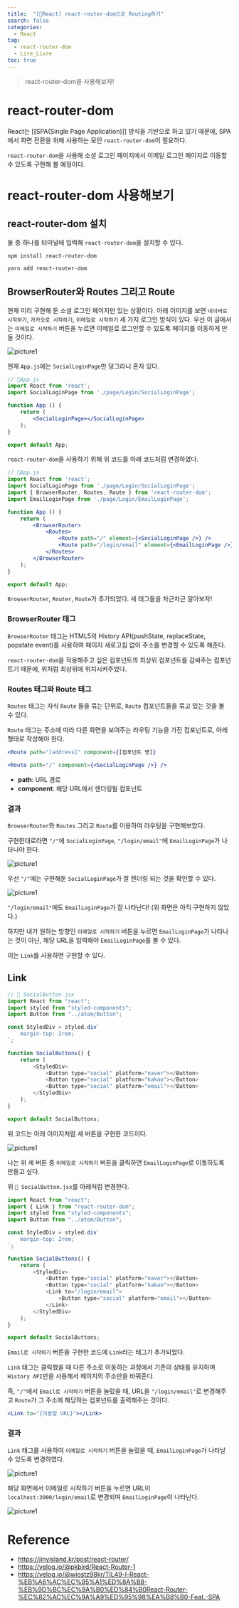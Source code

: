 ```yaml
---
title:  "[🌟React] react-router-dom으로 Routing하기"
search: false
categories: 
  - React
tag:
  - react-router-dom
  - Lire_Livre
toc: true
---
```


> react-router-dom을 사용해보자!

# react-router-dom

React는 [[SPA(Single Page Application)]] 방식을 기반으로 하고 있기 때문에, SPA에서 화면 전환을 위해 사용하는 모인 `react-router-dom`이 필요하다.

`react-router-dom`을 사용해 소셜 로그인 페이지에서 이메일 로그인 페이지로 이동할 수 있도록 구현해 볼 예정이다.
# react-router-dom 사용해보기
## react-router-dom 설치
둘 중 하나를 터미널에 입력해 `react-router-dom`을 설치할 수 있다.
```
npm install react-router-dom
```
```
yarn add react-router-dom
```

## BrowserRouter와 Routes 그리고 Route
현재 미리 구현해 둔 소셜 로그인 페이지만 있는 상황이다. 
아래 이미지를 보면 `네이버로 시작하기`, `카카오로 시작하기`, `이메일로 시작하기` 세 가지 로그인 방식이 있다.
우선 이 글에서는 `이메일로 시작하기` 버튼을 누르면 이메일로 로그인할 수 있도록 페이지를 이동하게 만들 것이다.

![picture1](./images/2023-10-01-react-router-dom/1.png)

현재 `App.js`에는 `SocialLoginPage`만 덩그라니 혼자 있다.
```jsx
// 📄App.js
import React from 'react';
import SocialLoginPage from './page/Login/SocialLoginPage';

function App () {
	return (
		<SocialLoginPage></SocialLoginPage>
	);
}

export default App;
```

`react-router-dom`을 사용하기 위해 위 코드를 아래 코드처럼 변경하였다.
```jsx
// 📄App.js
import React from 'react';
import SocialLoginPage from './page/Login/SocialLoginPage';
import { BrowserRouter, Routes, Route } from 'react-router-dom';
import EmailLoginPage from './page/Login/EmailLoginPage';

function App () {
	return (
		<BrowserRouter>
			<Routes>
				<Route path="/" element={<SocialLoginPage />} />
				<Route path="/login/email" element={<EmailLoginPage />} />
			</Routes>
		</BrowserRouter>
	);
}

export default App;
```
`BrowserRouter`, `Router`, `Route`가 추가되었다.
세 태그들을 차근차근 알아보자!
### BrowserRouter 태그
`BrowserRouter` 태그는 HTML5의 History API(pushState, replaceState, popstate event)를 사용하여 페이지 새로고침 없이 주소를 변경할 수 있도록 해준다.

`react-router-dom`을 적용해주고 싶은 컴포넌트의 최상위 컴포넌트를 감싸주는 컴포넌트기 때문에, 위처럼 최상위에 위치시켜주었다.

### Routes 태그와 Route 태그
`Routes` 태그는 자식 `Route` 들을 묶는 단위로, `Route` 컴포넌트들을 묶고 있는 것을 볼 수 있다.

`Route` 태그는 주소에 따라 다른 화면을 보여주는 라우팅 기능을 가진 컴포넌트로, 아래 형태로 작성해야 한다.
```jsx
<Route path="[address]" component={[컴포넌트 명]}
```
```jsx
<Route path="/" component={<SocialLoginPage />} />
```
- **path**: URL 경로
- **component**: 해당 URL에서 렌더링될 컴포넌트

### 결과
`BrowserRouter`와 `Routes` 그리고 `Route`를 이용하여 라우팅을 구현해보았다. 

구현한대로라면 `"/"`에 `SocialLoginPage`, `"/login/email"`에 `EmailLoginPage`가 나타나야 한다.

![picture1](./images/2023-10-01-react-router-dom/2.png)

우선 `"/"`에는 구현해둔 `SocialLoginPage`가 잘 렌더링 되는 것을 확인할 수 있다.

![picture1](./images/2023-10-01-react-router-dom/3.png)

`"/login/email"`에도 `EmailLoginPage`가 잘 나타난다!
(위 화면은 아직 구현하지 않았다.)

하지만 내가 원하는 방향인 `이메일로 시작하기` 버튼을 누르면 `EmailLoginPage`가 나타나는 것이 아닌, 해당 URL을 입력해야 `EmailLoginPage`를 볼 수 있다.

이는 `Link`를 사용하면 구현할 수 있다.
## Link
```jsx
// 📄 SocialButton.jsx
import React from "react";
import styled from "styled-components";
import Button from "../atom/Button";

const StyledDiv = styled.div`
    margin-top: 2rem;
`;

function SocialButtons() {
    return (
        <StyledDiv>
            <Button type="social" platform="naver"></Button>
            <Button type="social" platform="kakao"></Button>
            <Button type="social" platform="email"></Button>
        </StyledDiv>
    );
}

export default SocialButtons;
```
위 코드는 아래 이미지처럼 세 버튼을 구현한 코드이다.

![picture1](./images/2023-10-01-react-router-dom/4.png)

나는 위 세 버튼 중 `이메일로 시작하기` 버튼을 클릭하면 `EmailLoginPage`로 이동하도록 만들고 싶다. 

위  `📄 SocialButton.jsx`를 아래처럼 변경한다.

```jsx
import React from "react";
import { Link } from "react-router-dom";
import styled from "styled-components";
import Button from "../atom/Button";

const StyledDiv = styled.div`
    margin-top: 2rem;
`;

function SocialButtons() {
    return (
        <StyledDiv>
            <Button type="social" platform="naver"></Button>
            <Button type="social" platform="kakao"></Button>
            <Link to="/login/email">
                <Button type="social" platform="email"></Button>
            </Link>
        </StyledDiv>
    );
}

export default SocialButtons;
```
`Email로 시작하기` 버튼을 구현한 코드에 `Link`라는 태그가 추가되었다.

`Link` 태그는 클릭했을 때 다른 주소로 이동하는 과정에서 기존의 상태를 유지하며 `History API`만을 사용해서 페이지의 주소만을 바꿔준다.

즉, `"/"`에서 `Email로 시작하기` 버튼을 눌렀을 때, URL을 `"/login/email"`로 변경해주고 `Route`가 그 주소에 해당하는 컴포넌트를 출력해주는 것이다.
```jsx
<Link to="{이동할 URL}"></Link>
```

### 결과
`Link` 태그를 사용하여 `이메일로 시작하기` 버튼을 눌렀을 때, `EmailLoginPage`가 나타날 수 있도록 변경하였다.

![picture1](./images/2023-10-01-react-router-dom/5.png)

해당 화면에서 이메일로 시작하기 버튼을 누르면 URL이 `localhost:3000/login/email`로 변경되며 `EmailLoginPage`이 나타난다.

![picture1](./images/2023-10-01-react-router-dom/6.png)

# Reference
- https://jinyisland.kr/post/react-router/
- https://velog.io/@pkbird/React-Router-1
- https://velog.io/@wiostz98kr/TIL49-l-React-%EB%A6%AC%EC%95%A1%ED%8A%B8-%EB%9D%BC%EC%9A%B0%ED%84%B0React-Router-%EC%82%AC%EC%9A%A9%ED%95%98%EA%B8%B0-Feat.-SPA